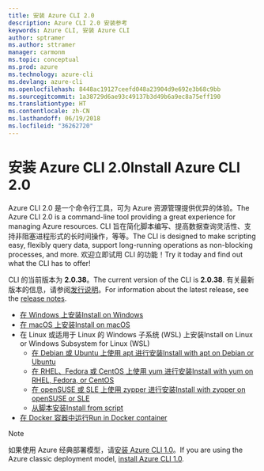 ```yaml
---
title: 安装 Azure CLI 2.0
description: Azure CLI 2.0 安装参考
keywords: Azure CLI, 安装 Azure CLI
author: sptramer
ms.author: sttramer
manager: carmonm
ms.topic: conceptual
ms.prod: azure
ms.technology: azure-cli
ms.devlang: azure-cli
ms.openlocfilehash: 8448ac19127ceefd048a23904d9e692e3b68c9bb
ms.sourcegitcommit: 1a38729d6ae93c49137b3d49b6a9ec8a75eff190
ms.translationtype: HT
ms.contentlocale: zh-CN
ms.lasthandoff: 06/19/2018
ms.locfileid: "36262720"
---
```

# <a name="install-azure-cli-20"></a><span data-ttu-id="34210-104">安装 Azure CLI 2.0</span><span class="sxs-lookup"><span data-stu-id="34210-104">Install Azure CLI 2.0</span></span>

<span data-ttu-id="34210-105">Azure CLI 2.0 是一个命令行工具，可为 Azure 资源管理提供优异的体验。</span><span class="sxs-lookup"><span data-stu-id="34210-105">The Azure CLI 2.0 is a command-line tool providing a great experience for managing Azure resources.</span></span> <span data-ttu-id="34210-106">CLI 旨在简化脚本编写、提高数据查询灵活性、支持非阻塞进程形式的长时间操作，等等。</span><span class="sxs-lookup"><span data-stu-id="34210-106">The CLI is designed to make scripting easy, flexibly query data, support long-running operations as non-blocking processes, and more.</span></span> <span data-ttu-id="34210-107">欢迎立即试用 CLI 的功能！</span><span class="sxs-lookup"><span data-stu-id="34210-107">Try it today and find out what the CLI has to offer!</span></span>

<span data-ttu-id="34210-108">CLI 的当前版本为 __2.0.38__。</span><span class="sxs-lookup"><span data-stu-id="34210-108">The current version of the CLI is __2.0.38__.</span></span> <span data-ttu-id="34210-109">有关最新版本的信息，请参阅[发行说明](release-notes-azure-cli.md)。</span><span class="sxs-lookup"><span data-stu-id="34210-109">For information about the latest release, see the [release notes](release-notes-azure-cli.md).</span></span>

* [<span data-ttu-id="34210-110">在 Windows 上安装</span><span class="sxs-lookup"><span data-stu-id="34210-110">Install on Windows</span></span>](install-azure-cli-windows.md)
* [<span data-ttu-id="34210-111">在 macOS 上安装</span><span class="sxs-lookup"><span data-stu-id="34210-111">Install on macOS</span></span>](install-azure-cli-macos.md)
* <span data-ttu-id="34210-112">在 Linux 或适用于 Linux 的 Windows 子系统 (WSL) 上安装</span><span class="sxs-lookup"><span data-stu-id="34210-112">Install on Linux or Windows Subsystem for Linux (WSL)</span></span>
  * [<span data-ttu-id="34210-113">在 Debian 或 Ubuntu 上使用 apt 进行安装</span><span class="sxs-lookup"><span data-stu-id="34210-113">Install with apt on Debian or Ubuntu</span></span>](install-azure-cli-apt.md)
  * [<span data-ttu-id="34210-114">在 RHEL、Fedora 或 CentOS 上使用 yum 进行安装</span><span class="sxs-lookup"><span data-stu-id="34210-114">Install with yum on RHEL, Fedora, or CentOS </span></span>](install-azure-cli-yum.md)
  * [<span data-ttu-id="34210-115">在 openSUSE 或 SLE 上使用 zypper 进行安装</span><span class="sxs-lookup"><span data-stu-id="34210-115">Install with zypper on openSUSE or SLE </span></span>](install-azure-cli-zypper.md)
  * [<span data-ttu-id="34210-116">从脚本安装</span><span class="sxs-lookup"><span data-stu-id="34210-116">Install from script</span></span>](install-azure-cli-linux.md)
* [<span data-ttu-id="34210-117">在 Docker 容器中运行</span><span class="sxs-lookup"><span data-stu-id="34210-117">Run in Docker container</span></span>](run-azure-cli-docker.md)

> [!NOTE]
> <span data-ttu-id="34210-118">如果使用 Azure 经典部署模型，请[安装 Azure CLI 1.0](install-cli-version-1.0.md)。</span><span class="sxs-lookup"><span data-stu-id="34210-118">If you are using the Azure classic deployment model, [install Azure CLI 1.0](install-cli-version-1.0.md).</span></span>

